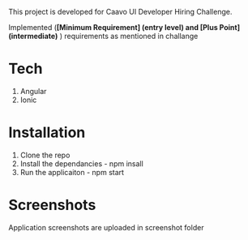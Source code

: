 This project is developed for Caavo UI Developer Hiring Challenge.

Implemented
(**[Minimum Requirement] (entry level) and [Plus Point] (intermediate)** ) requirements as mentioned in challange

# Tech

1. Angular
2. Ionic

# Installation

1. Clone the repo
2. Install the dependancies - npm insall
3. Run the applicaiton - npm start

# Screenshots

Application screenshots are uploaded in screenshot folder
